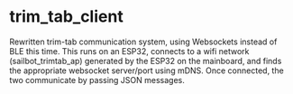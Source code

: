 # trim_tab_client

Rewritten trim-tab communication system, using Websockets instead of BLE this time. 
This runs on an ESP32, connects to a wifi network (sailbot_trimtab_ap) generated by the ESP32 on the mainboard, and finds the appropriate websocket server/port using mDNS.
Once connected, the two communicate by passing JSON messages.
